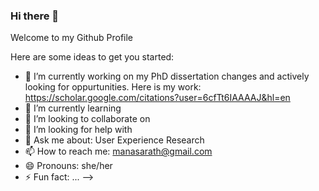 ### Hi there 👋

Welcome to my Github Profile


Here are some ideas to get you started:

- 🔭 I’m currently working on my PhD dissertation changes and actively looking for oppurtunities. Here is my work: https://scholar.google.com/citations?user=6cfTt6IAAAAJ&hl=en
- 🌱 I’m currently learning 
- 👯 I’m looking to collaborate on 
- 🤔 I’m looking for help with 
- 💬 Ask me about: User Experience Research 
- 📫 How to reach me: manasarath@gmail.com
- 😄 Pronouns: she/her
- ⚡ Fun fact: ...
-->
